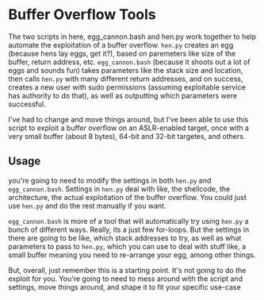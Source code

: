 # Buffer Overflow Tools
The two scripts in here, egg_cannon.bash and hen.py work together to help automate the exploitation of a buffer overflow.
`hen.py` creates an egg (because hens lay eggs, get it?), based on paremeters like size of the buffer, return address, etc.
`egg_cannon.bash` (because it shoots out a lot of eggs and sounds fun) takes parameters like the stack size and location, then calls `hen.py` with many different return addresses, and on success, creates a new user with sudo permissions (assuming exploitable service has authority to do that), as well as outputting which parameters were successful.

I've had to change and move things around, but I've been able to use this script to exploit a buffer overflow on an ASLR-enabled target, once with a very small buffer (about 8 bytes), 64-bit and 32-bit targetes, and others.

## Usage
you're going to need to modify the settings in both `hen.py` and `egg_cannon.bash`. Settings in `hen.py` deal with like, the shellcode, the architecture, the actual exploitation of the buffer overflow. You could just use `hen.py` and do the rest manually if you want.

`egg_cannon.bash` is more of a tool that will automatically try using `hen.py` a bunch of different ways. Really, its a just few for-loops. But the settings in there are going to be like, which stack addresses to try, as well as what parameters to pass to `hen.py`, which you can use to deal with stuff like, a small buffer meaning you need to re-arrange your egg, among other things.

But, overall, just remember this is a starting point. It's not going to do the exploit for you. You're going to need to mess around with the script and settings, move things around, and shape it to fit your specific use-case
